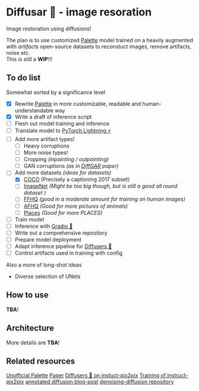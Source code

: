 # Diffusar 🐳 - image resoration

Image restoration using diffusions!

The plan is to use customized [Palette](https://arxiv.org/pdf/2111.05826.pdf) model trained on a heavily augmented with *artifacts* open-source datasets to reconstuct images, remove artifacts, noise etc.  
This is still a **WIP**!!!

## To do list

Somewhat sorted by a significance level

- [x] Rewrite [Palette](https://github.com/Janspiry/Palette-Image-to-Image-Diffusion-Models) in more customizable, readable and human-understandable way
- [x] Write a draft of inference script
- [ ] Flesh out model training and inference
- [ ] Translate model to [PyTorch Lightning ⚡](https://lightning.ai/docs/pytorch/stable/)
- [ ] Add more artifact types!
  - [ ] Heavy corruptions
  - [ ] More noise types!
  - [ ] Cropping *(inpainting / outpainting)*
  - [ ] GAN corruptions *(as in [DiffGAR](https://arxiv.org/pdf/2210.08573.pdf) paper)*
- [ ] Add more datasets *(ideas for datasets)*
  - [x] [COCO](https://paperswithcode.com/dataset/coco) (Precisely a captioning 2017 subset)
  - [ ] [ImageNet](https://paperswithcode.com/dataset/imagenet) *(Might be too big though, but is still a good all round dataset )*
  - [ ] [FFHQ](https://paperswithcode.com/dataset/ffhq) *(good in a moderate amount for training on human images)*
  - [ ] [AFHQ](https://paperswithcode.com/dataset/afhq) *(Good for more pictures of animals)*
  - [ ] [Places](https://paperswithcode.com/dataset/places) *(Good for more PLACES)*
- [ ] Train model
- [ ] Inference with [Gradio 🦄](https://gradio.app/)
- [ ] Write out a comprehensive repository
- [ ] Prepare model deployment
- [ ] Adapt inference pipeline for [Diffusers 🧨](https://huggingface.co/docs/diffusers/index)
- [ ] Control artifacts used in training with config

Also a more of long-shot ideas

- Diverse selection of UNets

## How to use

**TBA**!

## Architecture

More details are **TBA**!

## Related resources

[Unofficial Palette](https://github.com/Janspiry/Palette-Image-to-Image-Diffusion-Models)
[Paper](https://arxiv.org/pdf/2111.05826.pdf)
[Diffusers 🧨 on instuct-pix2pix](https://github.com/huggingface/diffusers/tree/main/examples/instruct_pix2pix)
[Training of instruct-pix2pix](https://github.com/huggingface/diffusers/blob/main/examples/instruct_pix2pix/train_instruct_pix2pix.py)
[annotated diffusion blog-post](https://huggingface.co/blog/annotated-diffusion)
[denoising-diffusion repository](https://github.com/lucidrains/denoising-diffusion-pytorch)
